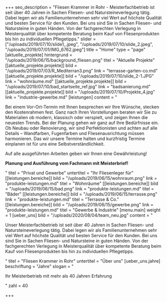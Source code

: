 +++
seo_description = "Fliesen Krammer in Rohr  - Meisterfachbetrieb ist seit über 40 Jahren in Sachen Fliesen- und Natursteineverlegung tätig. Dabei legen wir als Familienunternehmen sehr viel Wert auf höchste Qualität und besten Service für den Kunden. Bei uns sind Sie in Sachen Fliesen- und Natursteine in guten Händen. Von der fachgerechten Verlegung in Meisterqualität über kompetente Beratung beim Kauf von Fliesenprodukten bis hin zu individuellen Pflegetipps."
slider = ["/uploads/2019/07/10/slide1_.jpeg", "/uploads/2019/07/10/slide_2.jpeg", "/uploads/2019/07/01/IMG_6762.jpeg"]
title = "Home"
type = "page"
[aktuelle_projekte]
hintergrund = "/uploads/2019/06/15/background_fliesen.png"
titel = "Aktuelle Projekte"
[[aktuelle_projekte.projekte]]
bild = "/uploads/2019/07/03/R_Mediterran3.png"
link = "terrasse-garten-co.md"
[[aktuelle_projekte.projekte]]
bild = "/uploads/2019/07/10/slide_2-1.JPG"
link = "wohnräume.md"
[[aktuelle_projekte.projekte]]
bild = "/uploads/2019/07/10/bad_startseite_ref.jpg"
link = "badsanierung.md"
[[aktuelle_projekte.projekte]]
bild = "/uploads/2019/07/10/Projekte_4.jpg"
link = "industrie-gewerbe.md"
[leistungen]
content = "<p>Bei einem Vor-Ort-Termin mit Ihnen besprechen wir Ihre Wünsche, stecken den Kostenrahmen fest. Ganz nach Ihren Vorstellungen beraten wir Sie zu Materialien ob modern, klassisch oder verspielt, und zeigen Ihnen die neuesten Trends. Bei der Planung gehen wir ganz auf Ihre Bedürfnisse ein.  Ob Neubau oder Renovierung, wir sind Perfektionisten und achten auf alle Details – Wandfarben, Fugenfarben und Fliesenausrichtung müssen harmonieren.  Das wir unsere Termine halten und kurzfristig Termine einplanen ist für uns eine Selbstverständlichkeit.</p><p>Auf alle ausgeführten Arbeiten geben wir Ihnen eine Gewährleistung!</p><p><strong>Planung und Ausführung vom Fachmann mit Meisterbrief!</strong></p>"
titel = "Privat und Gewerbe"
untertitel = "Ihr Fliesenleger für"
[[leistungen.bereiche]]
bild = "/uploads/2019/06/15/wohnraum.png"
link = "produkte-leistungen.md"
titel = "Wohnräume"
[[leistungen.bereiche]]
bild = "/uploads/2019/06/15/bad.png"
link = "produkte-leistungen.md"
titel = "Bäder"
[[leistungen.bereiche]]
bild = "/uploads/2019/06/15/terrasse.png"
link = "produkte-leistungen.md"
titel = "Terrasse & Co."
[[leistungen.bereiche]]
bild = "/uploads/2019/06/15/gewerbe.png"
link = "produkte-leistungen.md"
titel = "Gewerbe & Industrie"
[menu.main]
weight = 1
[ueber_uns]
bild = "/uploads/2020/08/04/team_neu.jpg"
content = "<p>Unser Meisterfachbetrieb ist seit über 40 Jahren in Sachen Fliesen- und Natursteineverlegung tätig. Dabei legen wir als Familienunternehmen sehr viel Wert auf höchste Qualität und besten Service für den Kunden. Bei uns sind Sie in Sachen Fliesen- und Natursteine in guten Händen. Von der fachgerechten Verlegung in Meisterqualität über kompetente Beratung beim Kauf von Fliesenprodukten bis hin zu individuellen Pflegetipps.</p>"
titel = "Fliesen Krammer in Rohr"
untertitel = "Über uns"
[ueber_uns.jahre]
beschriftung = "Jahre"
slogan = "<p>Ihr Meisterbetrieb mit mehr als 40 Jahren Erfahrung</p>"
zahl = 40

+++
